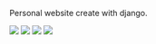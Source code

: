 Personal website create with django.

<img src="https://github.com/niki9011/mysite-django/blob/main/static/images/home-screen.png">
<img src="https://github.com/niki9011/mysite-django/blob/main/static/images/certificates-screen.png">
<img src="https://github.com/niki9011/mysite-django/blob/main/static/images/skills-screen.png">
<img src="https://github.com/niki9011/mysite-django/blob/main/static/images/contact.png">
